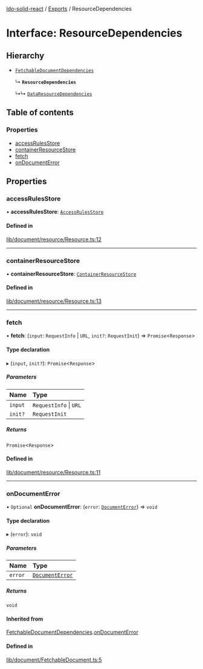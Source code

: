 [ldo-solid-react](../README.md) / [Exports](../modules.md) / ResourceDependencies

# Interface: ResourceDependencies

## Hierarchy

- [`FetchableDocumentDependencies`](FetchableDocumentDependencies.md)

  ↳ **`ResourceDependencies`**

  ↳↳ [`DataResourceDependencies`](DataResourceDependencies.md)

## Table of contents

### Properties

- [accessRulesStore](ResourceDependencies.md#accessrulesstore)
- [containerResourceStore](ResourceDependencies.md#containerresourcestore)
- [fetch](ResourceDependencies.md#fetch)
- [onDocumentError](ResourceDependencies.md#ondocumenterror)

## Properties

### accessRulesStore

• **accessRulesStore**: [`AccessRulesStore`](../classes/AccessRulesStore.md)

#### Defined in

[lib/document/resource/Resource.ts:12](https://github.com/o-development/ldo-solid-react/blob/2b81d9a/lib/document/resource/Resource.ts#L12)

___

### containerResourceStore

• **containerResourceStore**: [`ContainerResourceStore`](../classes/ContainerResourceStore.md)

#### Defined in

[lib/document/resource/Resource.ts:13](https://github.com/o-development/ldo-solid-react/blob/2b81d9a/lib/document/resource/Resource.ts#L13)

___

### fetch

• **fetch**: (`input`: `RequestInfo` \| `URL`, `init?`: `RequestInit`) => `Promise`<`Response`\>

#### Type declaration

▸ (`input`, `init?`): `Promise`<`Response`\>

##### Parameters

| Name | Type |
| :------ | :------ |
| `input` | `RequestInfo` \| `URL` |
| `init?` | `RequestInit` |

##### Returns

`Promise`<`Response`\>

#### Defined in

[lib/document/resource/Resource.ts:11](https://github.com/o-development/ldo-solid-react/blob/2b81d9a/lib/document/resource/Resource.ts#L11)

___

### onDocumentError

• `Optional` **onDocumentError**: (`error`: [`DocumentError`](../classes/DocumentError.md)) => `void`

#### Type declaration

▸ (`error`): `void`

##### Parameters

| Name | Type |
| :------ | :------ |
| `error` | [`DocumentError`](../classes/DocumentError.md) |

##### Returns

`void`

#### Inherited from

[FetchableDocumentDependencies](FetchableDocumentDependencies.md).[onDocumentError](FetchableDocumentDependencies.md#ondocumenterror)

#### Defined in

[lib/document/FetchableDocument.ts:5](https://github.com/o-development/ldo-solid-react/blob/2b81d9a/lib/document/FetchableDocument.ts#L5)
